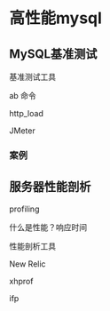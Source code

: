 # 高性能mysql

## MySQL基准测试

基准测试工具

ab 命令

http_load

JMeter

### 案例

## 服务器性能剖析

profiling

什么是性能？响应时间

性能剖析工具

New Relic

xhprof

ifp

